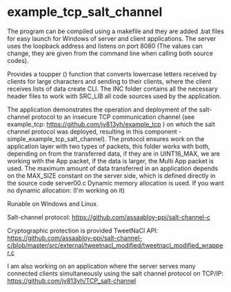 # example_tcp_salt_channel

The program can be compiled using a makefile and they are added
.bat files for easy launch for Windows of server and client applications.
The server uses the loopback address and listens on port 8080
(The values can change, they are given from the command line when calling both source codes).

Provides a toupper () function that converts lowercase letters received by clients
for large characters and sending to their clients, where the client receives lists of data
create CLI. The INC folder contains all the necessary header files to work with
SRC_LIB all code sources used by the application.

The application demonstrates the operation and deployment of the salt-channel protocol
to an insecure TCP communication channel 
(see example_tcp: https://github.com/jv813yh/example_tcp )
on which the salt channel protocol was deployed, resulting in this component -
simple_example_tcp_salt_channel).
The protocol ensures work on the application layer
with two types of packets, this folder works with both, depending on
from the transferred data, if they are in UINT16_MAX, we are working
with the App packet, if the data is larger, the Multi App packet is used.
The maximum amount of data transferred in an application depends on the MAX_SIZE 
constant on the server side, which is defined directly in the source code server00.c
Dynamic memory allocation is used. 
If you want no dynamic allocation:
(I'm working on it)

Runable on Windows and Linux.

Salt-channel protocol: 
https://github.com/assaabloy-ppi/salt-channel-c

Cryptographic protection is provided TweetNaCl API:
https://github.com/assaabloy-ppi/salt-channel-c/blob/master/src/external/tweetnacl_modified/tweetnacl_modified_wrapper.c

I am also working on an application where the server 
serves many connected clients simultaneously using the salt channel protocol
on TCP/IP:
https://github.com/jv813yh/TCP_salt-channel

